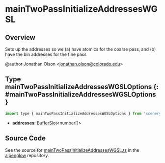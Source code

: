 # mainTwoPassInitializeAddressesWGSL

## Overview

Sets up the addresses so we (a) have atomics for the coarse pass, and (b) have the bin addresses for the fine pass

@author Jonathan Olson &lt;jonathan.olson@colorado.edu&gt;

## Type mainTwoPassInitializeAddressesWGSLOptions {: #mainTwoPassInitializeAddressesWGSLOptions }


```js
import type { mainTwoPassInitializeAddressesWGSLOptions } from 'scenerystack/alpenglow';
```
- **addresses**: [BufferSlot](../alpenglow/BufferSlot.md)&lt;<span style="color: hsla(calc(var(--md-hue) + 180deg),80%,40%,1);">number</span>[]&gt;




## Source Code

See the source for [mainTwoPassInitializeAddressesWGSL.ts](https://github.com/phetsims/alpenglow/blob/main/js/webgpu/wgsl/rasterize-two-pass/mainTwoPassInitializeAddressesWGSL.ts) in the [alpenglow](https://github.com/phetsims/alpenglow) repository.
